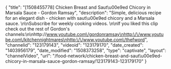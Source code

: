 {
    "title": "[1508455778] Chicken Breast and Saut\u00e9ed Chicory in Marsala Sauce - Gordon Ramsay",
    "description": "Simple, delicious recipe for an elegant dish - chicken with saut\u00e9ed chicory and a Marsala sauce. \n\nSubscribe for weekly cooking videos. \n\nIf you liked this clip check out the rest of Gordon's channels:\n\nhttp:\/\/www.youtube.com\/gordonramsay\nhttp:\/\/www.youtube.com\/kitchennightmares\nhttp:\/\/www.youtube.com\/thefword",
    "channelid": "123179143",
    "videoid": "123179170",
    "date_created": "1403956179",
    "date_modified": "1508373258",
    "type": "captivate",
    "layout": "channelVideo",
    "url": "\/food-network\/chicken-breast-and-saut\u00e9ed-chicory-in-marsala-sauce-gordon-ramsay\/123179143-123179170"
}